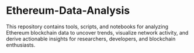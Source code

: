 # Ethereum-Data-Analysis
This repository contains tools, scripts, and notebooks for analyzing Ethereum blockchain data to uncover trends, visualize network activity, and derive actionable insights for researchers, developers, and blockchain enthusiasts.
